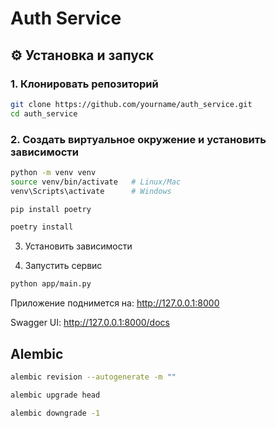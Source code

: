# Auth Service
## ⚙️ Установка и запуск

### 1. Клонировать репозиторий

```bash
git clone https://github.com/yourname/auth_service.git
cd auth_service
```

### 2. Создать виртуальное окружение и установить зависимости

```bash
python -m venv venv
source venv/bin/activate   # Linux/Mac
venv\Scripts\activate      # Windows

pip install poetry

poetry install
```

3. Установить зависимости

4. Запустить сервис

```bash
python app/main.py
```

Приложение поднимется на: http://127.0.0.1:8000

Swagger UI: http://127.0.0.1:8000/docs

## Alembic

```bash
alembic revision --autogenerate -m ""
```

```bash
alembic upgrade head
```

```bash
alembic downgrade -1
```
